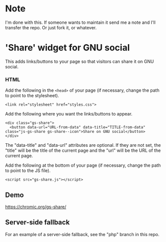 # Note

I'm done with this. If someone wants to maintain it send me a note and I'll transfer the repo. Or just fork it, or whatever.

# 'Share' widget for GNU social

This adds links/buttons to your page so that visitors can share it on
GNU social.

### HTML

Add the following in the `<head>` of your page (if necessary, change the path
to point to the stylesheet).

    <link rel="stylesheet" href="styles.css">

Add the following where you want the links/buttons to appear.

    <div class="gs-share">
      <button data-url="URL-from-data" data-title="TITLE-from-data" class="js-gs-share gs-share--icon">Share on GNU social</button>
    </div>

The "data-title" and "data-url" attributes are optional. If they are not set,
the "title" will be the title of the current page and the "url" will be the
URL of the current page.

Add the following at the bottom of your page (if necessary, change the path
to point to the JS file).

    <script src="gs-share.js"></script>

## Demo

https://chromic.org/gs-share/

## Server-side fallback

For an example of a server-side fallback, see the "php" branch in this repo.

